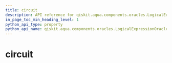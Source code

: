 ```yaml
---
title: circuit
description: API reference for qiskit.aqua.components.oracles.LogicalExpressionOracle.circuit
in_page_toc_min_heading_level: 1
python_api_type: property
python_api_name: qiskit.aqua.components.oracles.LogicalExpressionOracle.circuit
---
```


# circuit

